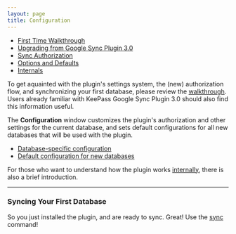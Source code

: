 ```yaml
---
layout: page
title: Configuration
---
```


* [First Time Walkthrough](#syncing-your-first-database)
* [Upgrading from Google Sync Plugin 3.0](#upgrading-from-google-sync-plugin)
* [Sync Authorization](#sync-authorization)
* [Options and Defaults](#options-and-defaults)
* [Internals](#internal-details)

To get aquainted with the plugin's settings system, the (new) authorization
flow, and synchronizing your first database, please review the
[walkthrough](syncing-your-first-database).
Users already familiar with KeePass Google Sync Plugin 3.0 should also find
this information useful.

The **Configuration** window customizes the plugin's
authorization and other settings for the current database, and sets
default configurations for all new databases that will be used with the
plugin. 

* [Database-specific configuration](#sync-authorization)
* [Default configuration for new databases](#options-and-defaults)

For those who want to understand how the plugin works [internally](#internal-details),
there is also a brief introduction.

---

### Syncing Your First Database
So you just installed the plugin, and are ready to sync.  Great!  Use the
[sync](../usage/sync) command!



